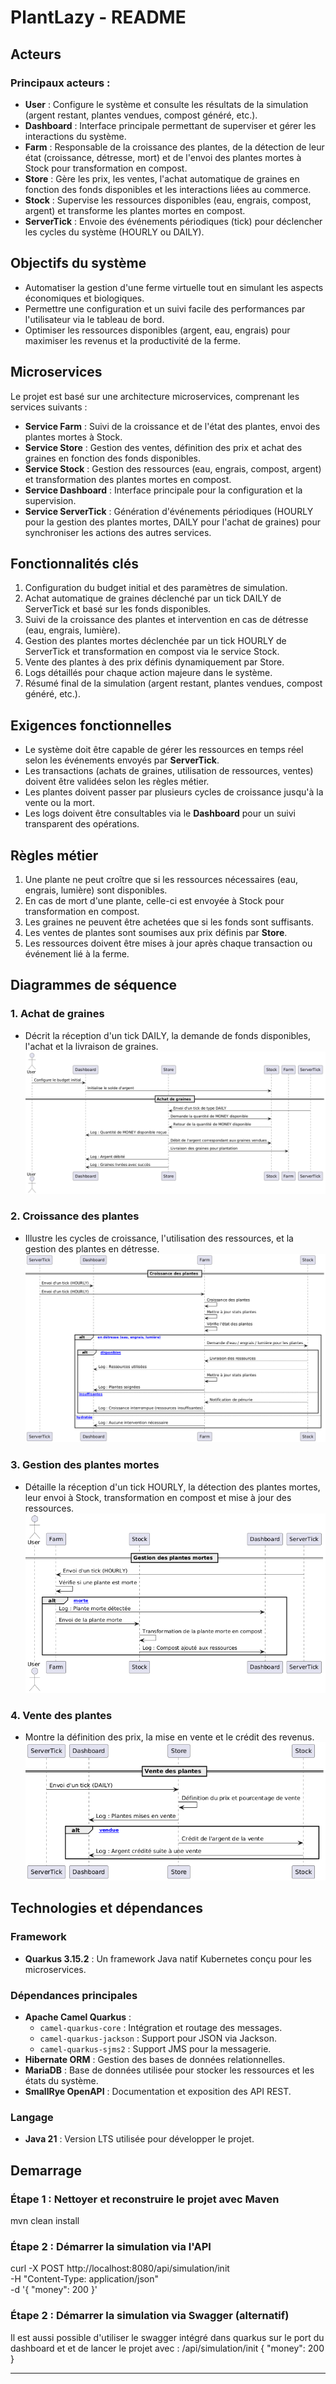 # PlantLazy - README

## Acteurs

### Principaux acteurs :
- **User** : Configure le système et consulte les résultats de la simulation (argent restant, plantes vendues, compost généré, etc.).
- **Dashboard** : Interface principale permettant de superviser et gérer les interactions du système.
- **Farm** : Responsable de la croissance des plantes, de la détection de leur état (croissance, détresse, mort) et de l'envoi des plantes mortes à Stock pour transformation en compost.
- **Store** : Gère les prix, les ventes, l'achat automatique de graines en fonction des fonds disponibles et les interactions liées au commerce.
- **Stock** : Supervise les ressources disponibles (eau, engrais, compost, argent) et transforme les plantes mortes en compost.
- **ServerTick** : Envoie des événements périodiques (tick) pour déclencher les cycles du système (HOURLY ou DAILY).

## Objectifs du système
- Automatiser la gestion d'une ferme virtuelle tout en simulant les aspects économiques et biologiques.
- Permettre une configuration et un suivi facile des performances par l'utilisateur via le tableau de bord.
- Optimiser les ressources disponibles (argent, eau, engrais) pour maximiser les revenus et la productivité de la ferme.

## Microservices
Le projet est basé sur une architecture microservices, comprenant les services suivants :
- **Service Farm** : Suivi de la croissance et de l'état des plantes, envoi des plantes mortes à Stock.
- **Service Store** : Gestion des ventes, définition des prix et achat des graines en fonction des fonds disponibles.
- **Service Stock** : Gestion des ressources (eau, engrais, compost, argent) et transformation des plantes mortes en compost.
- **Service Dashboard** : Interface principale pour la configuration et la supervision.
- **Service ServerTick** : Génération d'événements périodiques (HOURLY pour la gestion des plantes mortes, DAILY pour l'achat de graines) pour synchroniser les actions des autres services.

## Fonctionnalités clés
1. Configuration du budget initial et des paramètres de simulation.
2. Achat automatique de graines déclenché par un tick DAILY de ServerTick et basé sur les fonds disponibles.
3. Suivi de la croissance des plantes et intervention en cas de détresse (eau, engrais, lumière).
4. Gestion des plantes mortes déclenchée par un tick HOURLY de ServerTick et transformation en compost via le service Stock.
5. Vente des plantes à des prix définis dynamiquement par Store.
6. Logs détaillés pour chaque action majeure dans le système.
7. Résumé final de la simulation (argent restant, plantes vendues, compost généré, etc.).

## Exigences fonctionnelles
- Le système doit être capable de gérer les ressources en temps réel selon les événements envoyés par **ServerTick**.
- Les transactions (achats de graines, utilisation de ressources, ventes) doivent être validées selon les règles métier.
- Les plantes doivent passer par plusieurs cycles de croissance jusqu'à la vente ou la mort.
- Les logs doivent être consultables via le **Dashboard** pour un suivi transparent des opérations.

## Règles métier
1. Une plante ne peut croître que si les ressources nécessaires (eau, engrais, lumière) sont disponibles.
2. En cas de mort d'une plante, celle-ci est envoyée à Stock pour transformation en compost.
3. Les graines ne peuvent être achetées que si les fonds sont suffisants.
4. Les ventes de plantes sont soumises aux prix définis par **Store**.
5. Les ressources doivent être mises à jour après chaque transaction ou événement lié à la ferme.

## Diagrammes de séquence
### 1. **Achat de graines**
- Décrit la réception d'un tick DAILY, la demande de fonds disponibles, l'achat et la livraison de graines.
  ![Achat_Graines](Achat_graines.png)
### 2. **Croissance des plantes**
- Illustre les cycles de croissance, l'utilisation des ressources, et la gestion des plantes en détresse.
  ![Croissace_des_plantes](Croissance_des_plantes.png)
### 3. **Gestion des plantes mortes**
- Détaille la réception d'un tick HOURLY, la détection des plantes mortes, leur envoi à Stock, transformation en compost et mise à jour des ressources.
  ![Gestion_Plantes_Moerte](Gestion_plantes_mortes.png)
### 4. **Vente des plantes**
- Montre la définition des prix, la mise en vente et le crédit des revenus.
  ![Ventes_Des_Plantes](Vente_des_plantes.png)

## Technologies et dépendances

### Framework
- **Quarkus 3.15.2** : Un framework Java natif Kubernetes conçu pour les microservices.

### Dépendances principales
- **Apache Camel Quarkus** :
  - `camel-quarkus-core` : Intégration et routage des messages.
  - `camel-quarkus-jackson` : Support pour JSON via Jackson.
  - `camel-quarkus-sjms2` : Support JMS pour la messagerie.
- **Hibernate ORM** : Gestion des bases de données relationnelles.
- **MariaDB** : Base de données utilisée pour stocker les ressources et les états du système.
- **SmallRye OpenAPI** : Documentation et exposition des API REST.

### Langage
- **Java 21** : Version LTS utilisée pour développer le projet.

## Demarrage

### Étape 1 : Nettoyer et reconstruire le projet avec Maven
mvn clean install

### Étape 2 : Démarrer la simulation via l'API
curl -X POST http://localhost:8080/api/simulation/init \
-H "Content-Type: application/json" \
-d '{
  "money": 200
}'

### Étape 2 : Démarrer la simulation via Swagger (alternatif)
Il est aussi possible d'utiliser le swagger intégré dans quarkus sur le port du dashboard et 
et de lancer le projet avec : 
/api/simulation/init 
{
  "money": 200
}


---
